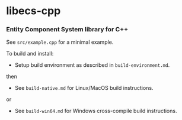 # libecs-cpp
### Entity Component System library for C++

See ```src/example.cpp``` for a minimal example.

To build and install:

  * Setup build environment as described in ```build-environment.md```.

then

  * See ```build-native.md``` for Linux/MacOS build instructions.

or

  * See ```build-win64.md``` for Windows cross-compile build instructions.
